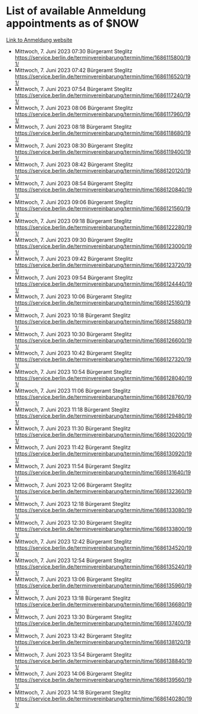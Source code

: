 # List of available Anmeldung appointments as of $NOW
[Link to Anmeldung website](https://service.berlin.de/terminvereinbarung/termin/tag.php?termin=1&anliegen[]=120686&dienstleisterlist=122210,122217,327316,122219,327312,122227,327314,122231,327346,122243,327348,122254,122252,329742,122260,329745,122262,329748,122271,327278,122273,327274,122277,327276,330436,122280,327294,122282,327290,122284,327292,122291,327270,122285,327266,122286,327264,122296,327268,150230,329760,122297,327286,122294,327284,122312,329763,122314,329775,122304,327330,122311,327334,122309,327332,317869,122281,327352,122279,329772,122283,122276,327324,122274,327326,122267,329766,122246,327318,122251,327320,122257,327322,122208,327298,122226,327300&herkunft=http%3A%2F%2Fservice.berlin.de%2Fdienstleistung%2F120686%2F)
- Mittwoch, 7. Juni 2023 07:30 Bürgeramt Steglitz https://service.berlin.de/terminvereinbarung/termin/time/1686115800/191/
- Mittwoch, 7. Juni 2023 07:42 Bürgeramt Steglitz https://service.berlin.de/terminvereinbarung/termin/time/1686116520/191/
- Mittwoch, 7. Juni 2023 07:54 Bürgeramt Steglitz https://service.berlin.de/terminvereinbarung/termin/time/1686117240/191/
- Mittwoch, 7. Juni 2023 08:06 Bürgeramt Steglitz https://service.berlin.de/terminvereinbarung/termin/time/1686117960/191/
- Mittwoch, 7. Juni 2023 08:18 Bürgeramt Steglitz https://service.berlin.de/terminvereinbarung/termin/time/1686118680/191/
- Mittwoch, 7. Juni 2023 08:30 Bürgeramt Steglitz https://service.berlin.de/terminvereinbarung/termin/time/1686119400/191/
- Mittwoch, 7. Juni 2023 08:42 Bürgeramt Steglitz https://service.berlin.de/terminvereinbarung/termin/time/1686120120/191/
- Mittwoch, 7. Juni 2023 08:54 Bürgeramt Steglitz https://service.berlin.de/terminvereinbarung/termin/time/1686120840/191/
- Mittwoch, 7. Juni 2023 09:06 Bürgeramt Steglitz https://service.berlin.de/terminvereinbarung/termin/time/1686121560/191/
- Mittwoch, 7. Juni 2023 09:18 Bürgeramt Steglitz https://service.berlin.de/terminvereinbarung/termin/time/1686122280/191/
- Mittwoch, 7. Juni 2023 09:30 Bürgeramt Steglitz https://service.berlin.de/terminvereinbarung/termin/time/1686123000/191/
- Mittwoch, 7. Juni 2023 09:42 Bürgeramt Steglitz https://service.berlin.de/terminvereinbarung/termin/time/1686123720/191/
- Mittwoch, 7. Juni 2023 09:54 Bürgeramt Steglitz https://service.berlin.de/terminvereinbarung/termin/time/1686124440/191/
- Mittwoch, 7. Juni 2023 10:06 Bürgeramt Steglitz https://service.berlin.de/terminvereinbarung/termin/time/1686125160/191/
- Mittwoch, 7. Juni 2023 10:18 Bürgeramt Steglitz https://service.berlin.de/terminvereinbarung/termin/time/1686125880/191/
- Mittwoch, 7. Juni 2023 10:30 Bürgeramt Steglitz https://service.berlin.de/terminvereinbarung/termin/time/1686126600/191/
- Mittwoch, 7. Juni 2023 10:42 Bürgeramt Steglitz https://service.berlin.de/terminvereinbarung/termin/time/1686127320/191/
- Mittwoch, 7. Juni 2023 10:54 Bürgeramt Steglitz https://service.berlin.de/terminvereinbarung/termin/time/1686128040/191/
- Mittwoch, 7. Juni 2023 11:06 Bürgeramt Steglitz https://service.berlin.de/terminvereinbarung/termin/time/1686128760/191/
- Mittwoch, 7. Juni 2023 11:18 Bürgeramt Steglitz https://service.berlin.de/terminvereinbarung/termin/time/1686129480/191/
- Mittwoch, 7. Juni 2023 11:30 Bürgeramt Steglitz https://service.berlin.de/terminvereinbarung/termin/time/1686130200/191/
- Mittwoch, 7. Juni 2023 11:42 Bürgeramt Steglitz https://service.berlin.de/terminvereinbarung/termin/time/1686130920/191/
- Mittwoch, 7. Juni 2023 11:54 Bürgeramt Steglitz https://service.berlin.de/terminvereinbarung/termin/time/1686131640/191/
- Mittwoch, 7. Juni 2023 12:06 Bürgeramt Steglitz https://service.berlin.de/terminvereinbarung/termin/time/1686132360/191/
- Mittwoch, 7. Juni 2023 12:18 Bürgeramt Steglitz https://service.berlin.de/terminvereinbarung/termin/time/1686133080/191/
- Mittwoch, 7. Juni 2023 12:30 Bürgeramt Steglitz https://service.berlin.de/terminvereinbarung/termin/time/1686133800/191/
- Mittwoch, 7. Juni 2023 12:42 Bürgeramt Steglitz https://service.berlin.de/terminvereinbarung/termin/time/1686134520/191/
- Mittwoch, 7. Juni 2023 12:54 Bürgeramt Steglitz https://service.berlin.de/terminvereinbarung/termin/time/1686135240/191/
- Mittwoch, 7. Juni 2023 13:06 Bürgeramt Steglitz https://service.berlin.de/terminvereinbarung/termin/time/1686135960/191/
- Mittwoch, 7. Juni 2023 13:18 Bürgeramt Steglitz https://service.berlin.de/terminvereinbarung/termin/time/1686136680/191/
- Mittwoch, 7. Juni 2023 13:30 Bürgeramt Steglitz https://service.berlin.de/terminvereinbarung/termin/time/1686137400/191/
- Mittwoch, 7. Juni 2023 13:42 Bürgeramt Steglitz https://service.berlin.de/terminvereinbarung/termin/time/1686138120/191/
- Mittwoch, 7. Juni 2023 13:54 Bürgeramt Steglitz https://service.berlin.de/terminvereinbarung/termin/time/1686138840/191/
- Mittwoch, 7. Juni 2023 14:06 Bürgeramt Steglitz https://service.berlin.de/terminvereinbarung/termin/time/1686139560/191/
- Mittwoch, 7. Juni 2023 14:18 Bürgeramt Steglitz https://service.berlin.de/terminvereinbarung/termin/time/1686140280/191/
